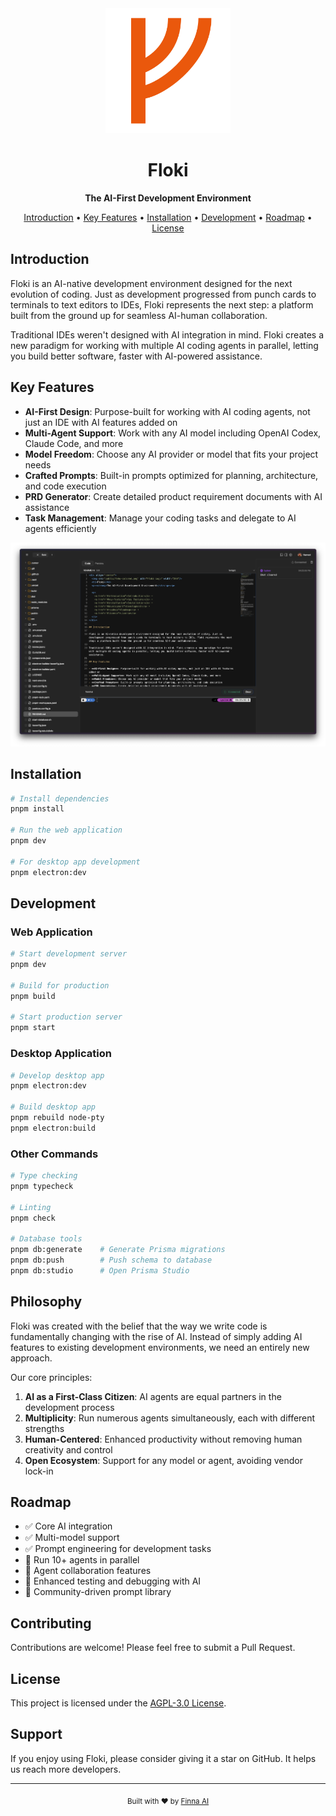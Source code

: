 <div align="center">
  <img src="public/fehu-colored.png" alt="Floki Logo" width="200"/>
  <h1>Floki</h1>
  <p><strong>The AI-First Development Environment</strong></p>
  
  <p>
    <a href="#introduction">Introduction</a> •
    <a href="#key-features">Key Features</a> •
    <a href="#installation">Installation</a> •
    <a href="#development">Development</a> •
    <a href="#roadmap">Roadmap</a> •
    <a href="#license">License</a>
  </p>
</div>

## Introduction

Floki is an AI-native development environment designed for the next evolution of coding. Just as development progressed from punch cards to terminals to text editors to IDEs, Floki represents the next step: a platform built from the ground up for seamless AI-human collaboration.

Traditional IDEs weren't designed with AI integration in mind. Floki creates a new paradigm for working with multiple AI coding agents in parallel, letting you build better software, faster with AI-powered assistance.

## Key Features

- **AI-First Design**: Purpose-built for working with AI coding agents, not just an IDE with AI features added on
- **Multi-Agent Support**: Work with any AI model including OpenAI Codex, Claude Code, and more
- **Model Freedom**: Choose any AI provider or model that fits your project needs
- **Crafted Prompts**: Built-in prompts optimized for planning, architecture, and code execution
- **PRD Generator**: Create detailed product requirement documents with AI assistance
- **Task Management**: Manage your coding tasks and delegate to AI agents efficiently

![](/public/screenshots/floki-0.3.png)

## Installation

```bash
# Install dependencies
pnpm install

# Run the web application
pnpm dev

# For desktop app development
pnpm electron:dev
```

## Development

### Web Application

```bash
# Start development server
pnpm dev

# Build for production
pnpm build

# Start production server
pnpm start
```

### Desktop Application

```bash
# Develop desktop app
pnpm electron:dev

# Build desktop app
pnpm rebuild node-pty
pnpm electron:build
```

### Other Commands

```bash
# Type checking
pnpm typecheck

# Linting
pnpm check

# Database tools
pnpm db:generate    # Generate Prisma migrations
pnpm db:push        # Push schema to database
pnpm db:studio      # Open Prisma Studio
```

## Philosophy

Floki was created with the belief that the way we write code is fundamentally changing with the rise of AI. Instead of simply adding AI features to existing development environments, we need an entirely new approach.

Our core principles:

1. **AI as a First-Class Citizen**: AI agents are equal partners in the development process
2. **Multiplicity**: Run numerous agents simultaneously, each with different strengths
3. **Human-Centered**: Enhanced productivity without removing human creativity and control
4. **Open Ecosystem**: Support for any model or agent, avoiding vendor lock-in

## Roadmap

- ✅ Core AI integration
- ✅ Multi-model support
- ✅ Prompt engineering for development tasks
- 🔄 Run 10+ agents in parallel
- 🔄 Agent collaboration features
- 🔄 Enhanced testing and debugging with AI
- 🔄 Community-driven prompt library

## Contributing

Contributions are welcome! Please feel free to submit a Pull Request.

## License

This project is licensed under the [AGPL-3.0 License](LICENSE).

## Support

If you enjoy using Floki, please consider giving it a star on GitHub. It helps us reach more developers.

---

<div align="center">
  <sub>Built with ❤️ by <a href="https://finna.ai">Finna AI</a></sub>
</div>

